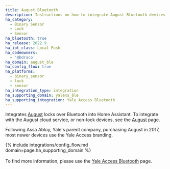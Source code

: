 ```yaml
---
title: August Bluetooth
description: Instructions on how to integrate August Bluetooth devices into Home Assistant.
ha_category:
  - Binary Sensor
  - Lock
  - Sensor
ha_bluetooth: true
ha_release: 2022.9
ha_iot_class: Local Push
ha_codeowners:
  - '@bdraco'
ha_domain: august_ble
ha_config_flow: true
ha_platforms:
  - binary_sensor
  - lock
  - sensor
ha_integration_type: integration
ha_supporting_domain: yalexs_ble
ha_supporting_integration: Yale Access Bluetooth
---
```


Integrates [August](https://august.com/) locks over Bluetooth into Home Assistant. To integrate with the August cloud service, or non-lock devices, see the [August](/integrations/august) page.

Following Assa Abloy, Yale's parent company, purchasing August in 2017, most newer devices use the Yale Access branding.

{% include integrations/config_flow.md domain=page.ha_supporting_domain %}
<br><br>
To find more information, please use the [Yale Access Bluetooth](/integrations/yalexs_ble) page.